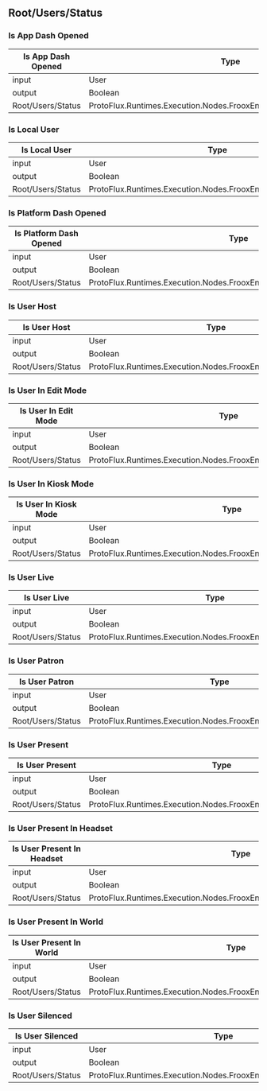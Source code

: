 <!-----------------------------------------------------------------------+
 ! This file has been generated using a script. Do not edit it manually. !
 ! Edit the individual node pages instead.                               !
 +----------------------------------------------------------------------->

## Root/Users/Status

### Is App Dash Opened

<!-- embed:start:ProtoFlux.Runtimes.Execution.Nodes.FrooxEngine.Users.IsAppDashOpened -->
<!-- ProtofluxNode:start -->
| Is App Dash Opened | Type | Label |
| --- | ---- | ----- |
| input | User | User |
| output | Boolean | * |
| Root/Users/Status | ProtoFlux.Runtimes.Execution.Nodes.FrooxEngine.Users.IsAppDashOpened |  |
<!-- ProtofluxNode:end -->
<!-- embed:end:ProtoFlux.Runtimes.Execution.Nodes.FrooxEngine.Users.IsAppDashOpened -->


### Is Local User

<!-- embed:start:ProtoFlux.Runtimes.Execution.Nodes.FrooxEngine.Users.IsLocalUser -->
<!-- ProtofluxNode:start -->
| Is Local User | Type | Label |
| --- | ---- | ----- |
| input | User | User |
| output | Boolean | * |
| Root/Users/Status | ProtoFlux.Runtimes.Execution.Nodes.FrooxEngine.Users.IsLocalUser |  |
<!-- ProtofluxNode:end -->
<!-- embed:end:ProtoFlux.Runtimes.Execution.Nodes.FrooxEngine.Users.IsLocalUser -->


### Is Platform Dash Opened

<!-- embed:start:ProtoFlux.Runtimes.Execution.Nodes.FrooxEngine.Users.IsPlatformDashOpened -->
<!-- ProtofluxNode:start -->
| Is Platform Dash Opened | Type | Label |
| --- | ---- | ----- |
| input | User | User |
| output | Boolean | * |
| Root/Users/Status | ProtoFlux.Runtimes.Execution.Nodes.FrooxEngine.Users.IsPlatformDashOpened |  |
<!-- ProtofluxNode:end -->
<!-- embed:end:ProtoFlux.Runtimes.Execution.Nodes.FrooxEngine.Users.IsPlatformDashOpened -->


### Is User Host

<!-- embed:start:ProtoFlux.Runtimes.Execution.Nodes.FrooxEngine.Users.IsUserHost -->
<!-- ProtofluxNode:start -->
| Is User Host | Type | Label |
| --- | ---- | ----- |
| input | User | User |
| output | Boolean | * |
| Root/Users/Status | ProtoFlux.Runtimes.Execution.Nodes.FrooxEngine.Users.IsUserHost |  |
<!-- ProtofluxNode:end -->
<!-- embed:end:ProtoFlux.Runtimes.Execution.Nodes.FrooxEngine.Users.IsUserHost -->


### Is User In Edit Mode

<!-- embed:start:ProtoFlux.Runtimes.Execution.Nodes.FrooxEngine.Users.IsUserInEditMode -->
<!-- ProtofluxNode:start -->
| Is User In Edit Mode | Type | Label |
| --- | ---- | ----- |
| input | User | User |
| output | Boolean | * |
| Root/Users/Status | ProtoFlux.Runtimes.Execution.Nodes.FrooxEngine.Users.IsUserInEditMode |  |
<!-- ProtofluxNode:end -->
<!-- embed:end:ProtoFlux.Runtimes.Execution.Nodes.FrooxEngine.Users.IsUserInEditMode -->


### Is User In Kiosk Mode

<!-- embed:start:ProtoFlux.Runtimes.Execution.Nodes.FrooxEngine.Users.IsUserInKioskMode -->
<!-- ProtofluxNode:start -->
| Is User In Kiosk Mode | Type | Label |
| --- | ---- | ----- |
| input | User | User |
| output | Boolean | * |
| Root/Users/Status | ProtoFlux.Runtimes.Execution.Nodes.FrooxEngine.Users.IsUserInKioskMode |  |
<!-- ProtofluxNode:end -->
<!-- embed:end:ProtoFlux.Runtimes.Execution.Nodes.FrooxEngine.Users.IsUserInKioskMode -->


### Is User Live

<!-- embed:start:ProtoFlux.Runtimes.Execution.Nodes.FrooxEngine.Users.IsUserLive -->
<!-- ProtofluxNode:start -->
| Is User Live | Type | Label |
| --- | ---- | ----- |
| input | User | User |
| output | Boolean | * |
| Root/Users/Status | ProtoFlux.Runtimes.Execution.Nodes.FrooxEngine.Users.IsUserLive |  |
<!-- ProtofluxNode:end -->
<!-- embed:end:ProtoFlux.Runtimes.Execution.Nodes.FrooxEngine.Users.IsUserLive -->


### Is User Patron

<!-- embed:start:ProtoFlux.Runtimes.Execution.Nodes.FrooxEngine.Users.IsUserPatron -->
<!-- ProtofluxNode:start -->
| Is User Patron | Type | Label |
| --- | ---- | ----- |
| input | User | User |
| output | Boolean | * |
| Root/Users/Status | ProtoFlux.Runtimes.Execution.Nodes.FrooxEngine.Users.IsUserPatron |  |
<!-- ProtofluxNode:end -->
<!-- embed:end:ProtoFlux.Runtimes.Execution.Nodes.FrooxEngine.Users.IsUserPatron -->


### Is User Present

<!-- embed:start:ProtoFlux.Runtimes.Execution.Nodes.FrooxEngine.Users.IsUserPresent -->
<!-- ProtofluxNode:start -->
| Is User Present | Type | Label |
| --- | ---- | ----- |
| input | User | User |
| output | Boolean | * |
| Root/Users/Status | ProtoFlux.Runtimes.Execution.Nodes.FrooxEngine.Users.IsUserPresent |  |
<!-- ProtofluxNode:end -->
<!-- embed:end:ProtoFlux.Runtimes.Execution.Nodes.FrooxEngine.Users.IsUserPresent -->


### Is User Present In Headset

<!-- embed:start:ProtoFlux.Runtimes.Execution.Nodes.FrooxEngine.Users.IsUserPresentInHeadset -->
<!-- ProtofluxNode:start -->
| Is User Present In Headset | Type | Label |
| --- | ---- | ----- |
| input | User | User |
| output | Boolean | * |
| Root/Users/Status | ProtoFlux.Runtimes.Execution.Nodes.FrooxEngine.Users.IsUserPresentInHeadset |  |
<!-- ProtofluxNode:end -->
<!-- embed:end:ProtoFlux.Runtimes.Execution.Nodes.FrooxEngine.Users.IsUserPresentInHeadset -->


### Is User Present In World

<!-- embed:start:ProtoFlux.Runtimes.Execution.Nodes.FrooxEngine.Users.IsUserPresentInWorld -->
<!-- ProtofluxNode:start -->
| Is User Present In World | Type | Label |
| --- | ---- | ----- |
| input | User | User |
| output | Boolean | * |
| Root/Users/Status | ProtoFlux.Runtimes.Execution.Nodes.FrooxEngine.Users.IsUserPresentInWorld |  |
<!-- ProtofluxNode:end -->
<!-- embed:end:ProtoFlux.Runtimes.Execution.Nodes.FrooxEngine.Users.IsUserPresentInWorld -->


### Is User Silenced

<!-- embed:start:ProtoFlux.Runtimes.Execution.Nodes.FrooxEngine.Users.IsUserSilenced -->
<!-- ProtofluxNode:start -->
| Is User Silenced | Type | Label |
| --- | ---- | ----- |
| input | User | User |
| output | Boolean | * |
| Root/Users/Status | ProtoFlux.Runtimes.Execution.Nodes.FrooxEngine.Users.IsUserSilenced |  |
<!-- ProtofluxNode:end -->
<!-- embed:end:ProtoFlux.Runtimes.Execution.Nodes.FrooxEngine.Users.IsUserSilenced -->


